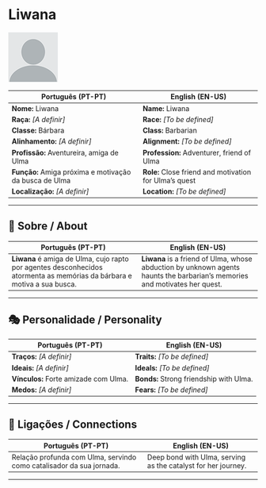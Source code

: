 # Liwana

![Liwana](docs/assets/npc/npc_blank.png)

| **Português (PT-PT)** | **English (EN-US)** |
| --------------------- | ------------------- |
| **Nome:** Liwana | **Name:** Liwana |
| **Raça:** *[A definir]* | **Race:** *[To be defined]* |
| **Classe:** Bárbara | **Class:** Barbarian |
| **Alinhamento:** *[A definir]* | **Alignment:** *[To be defined]* |
| **Profissão:** Aventureira, amiga de Ulma | **Profession:** Adventurer, friend of Ulma |
| **Função:** Amiga próxima e motivação da busca de Ulma | **Role:** Close friend and motivation for Ulma’s quest |
| **Localização:** *[A definir]* | **Location:** *[To be defined]* |

---

## 📖 Sobre / About

| **Português (PT-PT)** | **English (EN-US)** |
| --------------------- | ------------------- |
| **Liwana** é amiga de Ulma, cujo rapto por agentes desconhecidos atormenta as memórias da bárbara e motiva a sua busca. | **Liwana** is a friend of Ulma, whose abduction by unknown agents haunts the barbarian’s memories and motivates her quest. |

---

## 🎭 Personalidade / Personality

| **Português (PT-PT)** | **English (EN-US)** |
| --------------------- | ------------------- |
| **Traços:** *[A definir]* | **Traits:** *[To be defined]* |
| **Ideais:** *[A definir]* | **Ideals:** *[To be defined]* |
| **Vínculos:** Forte amizade com Ulma. | **Bonds:** Strong friendship with Ulma. |
| **Medos:** *[A definir]* | **Fears:** *[To be defined]* |

---

## 🔗 Ligações / Connections

| **Português (PT-PT)** | **English (EN-US)** |
| --------------------- | ------------------- |
| Relação profunda com Ulma, servindo como catalisador da sua jornada. | Deep bond with Ulma, serving as the catalyst for her journey. |

---
